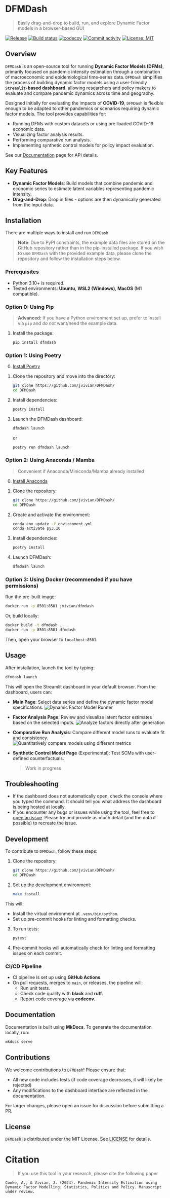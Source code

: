 # DFMDash

> Easily drag-and-drop to build, run, and explore Dynamic Factor models in a browser-based GUI

[![Release](https://img.shields.io/github/v/release/jvivian/DFMDash)](https://img.shields.io/github/v/release/jvivian/DFMDash)
[![Build status](https://img.shields.io/github/actions/workflow/status/jvivian/DFMDash/main.yml?branch=main)](https://github.com/jvivian/DFMDash/actions/workflows/main.yml?query=branch%3Amain)
[![codecov](https://codecov.io/gh/jvivian/DFMDash/graph/badge.svg?token=RVT01PK8TT)](https://codecov.io/gh/jvivian/DFMDash)
[![Commit activity](https://img.shields.io/github/commit-activity/m/jvivian/DFMDash)](https://img.shields.io/github/commit-activity/m/jvivian/DFMDash)
[![License: MIT](https://img.shields.io/badge/License-MIT-yellow.svg)](https://opensource.org/licenses/MIT)

## Overview

`DFMDash` is an open-source tool for running **Dynamic Factor Models (DFMs)**, primarily focused on pandemic intensity estimation through a combination of macroeconomic and epidemiological time-series data. `DFMDash` simplifies the process of building dynamic factor models using a user-friendly **`Streamlit`-based dashboard**, allowing researchers and policy makers to evaluate and compare pandemic dynamics across time and geography.

Designed initially for evaluating the impacts of **COVID-19**, `DFMDash` is flexible enough to be adapted to other pandemics or scenarios requiring dynamic factor models. The tool provides capabilities for:

- Running DFMs with custom datasets or using pre-loaded COVID-19 economic data.
- Visualizing factor analysis results.
- Performing comparative run analysis.
- Implementing synthetic control models for policy impact evaluation.

See our [Documentation](https://jvivian.github.io/DFMDash/) page for API details.

## Key Features

- **Dynamic Factor Models**: Build models that combine pandemic and economic series to estimate latent variables representing pandemic intensity.
- **Drag-and-Drop**: Drop in files - options are then dynamically generated from the input data.

## Installation

There are multiple ways to install and run `DFMDash`.

> **Note**: Due to PyPI constraints, the example data files are stored on the GitHub repository rather than in the pip-installed package. If you wish to use `DFMDash` with the provided example data, please clone the repository and follow the installation steps below.

### Prerequisites

- Python 3.10+ is required.
- Tested environments: **Ubuntu**, **WSL2 (Windows)**, **MacOS** (M1 compatible).

### Option 0: Using Pip

> **Advanced:** If you have a Python environment set up, prefer to install via `pip` and _do not_ want/need the example data.

1. Install the package:
   ```bash
   pip install dfmdash
   ```

### Option 1: Using Poetry

0. [Install Poetry](https://python-poetry.org/)

1. Clone the repository and move into the directory:

   ```bash
   git clone https://github.com/jvivian/DFMDash/
   cd DFMDash
   ```

2. Install dependencies:

   ```bash
   poetry install
   ```

3. Launch the DFMDash dashboard:
   ```bash
   dfmdash launch
   ```
   or
   ```bash
   poetry run dfmdash launch
   ```

### Option 2: Using Anaconda / Mamba

> Convenient if Anaconda/Miniconda/Mamba already installed

0. [Install Anaconda](https://docs.anaconda.com/anaconda/install/)

1. Clone the repository:

   ```bash
   git clone https://github.com/jvivian/DFMDash/
   cd DFMDash
   ```

2. Create and activate the environment:

   ```bash
   conda env update -f environment.yml
   conda activate py3.10
   ```

3. Install dependencies:

   ```bash
   poetry install
   ```

4. Launch DFMDash:
   ```bash
   dfmdash launch
   ```

### Option 3: Using Docker (recommended if you have permissions)

Run the pre-built image:

```bash
docker run -p 8501:8501 jvivian/dfmdash
```

Or, build locally:

```bash
docker build -t dfmdash .
docker run -p 8501:8501 dfmdash
```

Then, open your browser to `localhost:8501`.

## Usage

After installation, launch the tool by typing:

```bash
dfmdash launch
```

This will open the Streamlit dashboard in your default browser. From the dashboard, users can:

- **Main Page**: Select data series and define the dynamic factor model specifications.
  ![Dynamic Factor Model Runner](imgs/DFM.png)

- **Factor Analysis Page**: Review and visualize latent factor estimates based on the selected inputs.
  ![Analyze factors directly after generation](imgs/factor.png)

- **Comparative Run Analysis**: Compare different model runs to evaluate fit and consistency.
  ![Quantitatively compare models using different metrics](imgs/CA.png)

- **Synthetic Control Model Page** (Experimental): Test SCMs with user-defined counterfactuals.
  > Work in progress

## Troubleshooting

- If the dashboard does not automatically open, check the console where you typed the command. It should tell you what address the dashboard is being hosted at locally.
- If you encounter any bugs or issues while using the tool, feel free to [open an issue](https://github.com/jvivian/DFMDash/issues). Please try and provide as much detail (and the data if possible) to recreate the issue.

## Development

To contribute to `DFMDash`, follow these steps:

1. Clone the repository:

   ```bash
   git clone https://github.com/jvivian/DFMDash/
   cd DFMDash
   ```

2. Set up the development environment:
   ```bash
   make install
   ```

This will:

- Install the virtual environment at `.venv/bin/python`.
- Set up pre-commit hooks for linting and formatting checks.

3. To run tests:

   ```bash
   pytest
   ```

4. Pre-commit hooks will automatically check for linting and formatting issues on each commit.

### CI/CD Pipeline

- CI pipeline is set up using **GitHub Actions**.
- On pull requests, merges to `main`, or releases, the pipeline will:
  - Run unit tests.
  - Check code quality with **black** and **ruff**.
  - Report code coverage via **codecov**.

## Documentation

Documentation is built using **MkDocs**. To generate the documentation locally, run:

```bash
mkdocs serve
```

<!-- Official documentation can be found [here](https://jvivian.github.io/DFMDash). -->

## Contributions

We welcome contributions to `DFMDash`! Please ensure that:

- All new code includes tests (if code coverage decreases, it will likely be rejected)
- Any modifications to the dashboard interface are reflected in the documentation.

For larger changes, please open an issue for discussion before submitting a PR.

## License

`DFMDash` is distributed under the MIT License. See [LICENSE](./LICENSE) for details.

# Citation

> If you use this tool in your research, please cite the following paper

```
Cooke, A., & Vivian, J. (2024). Pandemic Intensity Estimation using Dynamic Factor Modelling. Statistics, Politics and Policy. Manuscript under review.
```
